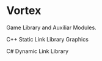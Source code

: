 # Vortex

 Game Library and Auxiliar Modules.

C++ Static Link Library
Graphics

C# Dynamic Link Library
